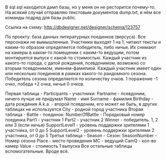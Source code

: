 В sql.sql находится дамп базы, но у меня он не ресторится почему-то. На всякий случай отправляю текстовым документов dump.txt, в нём все команды подряд для базы public. 

Ссылка на схему: http://dbdesigner.net/designer/schema/123757

По проекту: база данных литературных поединков (версуса). Все персонажи не вымышленные. Участники выходят 1 на 1, читают тексты и каким-то образом определяется победитель, либо ничья. Их снимают на камеры в каком-то помещении с каким-то ведущим, потом монтируется выпуск с какой-то стоимостью. Каждый участник из какого-то города, с датой рождения, псевдонимом, возможно со вторым псевдонимом, именем-фамилией. Каждый участник имеет один или несколько поединков в рамках какого-то рандомного сезона. Победитель сезона определяется по количеству очков. 1 поражение -1 очко, победа +2 очка, ничья 0 очков.

Первая таблица - Participants - участники:
Partname - псевдоним, ничего лучше не придумал
Name - имя
Surname - фамилия
Birthday - дата рождения
A.k.a. - второй псевдоним, его может не быть, в других таблицах не используется
City - родной город участника
Вторая таблица - Battle - поединок:
NumberOfBattle - Порядковый номер поединка
Part1 - участник 1
Part2 - участник 2
Winner - победитель. 1, 2 или 3 (если ничья)
SupportLevel1 - уровень поддержки зрителями 1 участника, от 0 до 5
SupportLevel2 - уровень поддержки зрителями 2 участника, от 0 до 5
Третья таблица - Season - Сезон:
SeasonNumber - Номер сезона
Place - место проведения
MC - ведущий
CamQ - кол-во камер
Value - стоимость 1 выпуска
Все остальные таблицы вспомогательные. Вроде всё.







